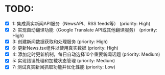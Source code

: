 # TODO:

- [x] 1: 集成真实新闻API服务（NewsAPI、RSS feeds等） (priority: High)
- [x] 2: 实现自动翻译功能（Google Translate API或其他翻译服务） (priority: High)
- [x] 3: 创建新闻数据获取和处理服务 (priority: High)
- [x] 6: 更新News.tsx组件以使用真实数据 (priority: High)
- [x] 4: 添加定时更新机制，每日自动选择10个重要新闻话题 (priority: Medium)
- [x] 5: 实现错误处理和加载状态管理 (priority: Medium)
- [x] 7: 测试真实新闻抓取功能并优化性能 (priority: Low)
